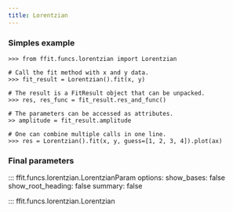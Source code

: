 ```yaml
---
title: Lorentzian
---
```


### Simples example

```
>>> from ffit.funcs.lorentzian import Lorentzian

# Call the fit method with x and y data.
>>> fit_result = Lorentzian().fit(x, y)

# The result is a FitResult object that can be unpacked.
>>> res, res_func = fit_result.res_and_func()

# The parameters can be accessed as attributes.
>> amplitude = fit_result.amplitude

# One can combine multiple calls in one line.
>>> res = Lorentzian().fit(x, y, guess=[1, 2, 3, 4]).plot(ax)
```

### Final parameters

<!-- prettier-ignore -->
::: ffit.funcs.lorentzian.LorentzianParam
    options:
      show_bases: false
      show_root_heading: false
      summary: false


<!-- prettier-ignore -->
::: ffit.funcs.lorentzian.Lorentzian



